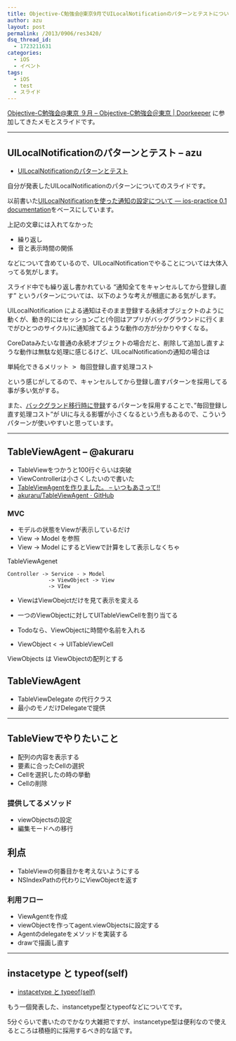 ```yaml
---
title: Objective-C勉強会@東京9月でUILocalNotificationのパターンとテストについて発表した
author: azu
layout: post
permalink: /2013/0906/res3420/
dsq_thread_id:
  - 1723211631
categories:
  - iOS
  - イベント
tags:
  - iOS
  - test
  - スライド
---
```

[Objective-C勉強会@東京 ９月 &#8211; Objective-C勉強会＠東京 | Doorkeeper][1] に参加してきたメモとスライドです。

* * *

## UILocalNotificationのパターンとテスト &#8211; azu

- <a href="http://azu.github.io/slide/OCStudy/2013_September/UILocalNotification.html#slide1">UILocalNotificationのパターンとテスト</a>

自分が発表したUILocalNotificationのパターンについてのスライドです。

以前書いた[UILocalNotificationを使った通知の設定について — ios-practice 0.1 documentation][2]をベースにしています。

上記の文章には入れてなかった

*   繰り返し
*   音と表示時間の関係

などについて含めているので、UILocalNotificationでやることについては大体入ってる気がします。

スライド中でも繰り返し書かれている &#8220;通知全てをキャンセルしてから登録し直す&#8221; というパターンについては、以下のような考えが根底にある気がします。

UILocalNotification による通知はそのまま登録する永続オブジェクトのように動くが、動き的にはセッションごと(今回はアプリがバッググラウンドに行くまでがひとつのサイクル)に通知捨てるような動作の方が分かりやすくなる。

CoreDataみたいな普通の永続オブジェクトの場合だと、削除して追加し直すような動作は無駄な処理に感じるけど、UILocalNotificationの通知の場合は

<pre>単純化できるメリット > 毎回登録し直す処理コスト
</pre>

という感じがしてるので、キャンセルしてから登録し直すパターンを採用してる事が多い気がする。

また、[バックグランド移行時に登録][3]するパターンを採用することで、&#8221;毎回登録し直す処理コスト&#8221;が UIに与える影響が小さくなるという点もあるので、こういうパターンが使いやすいと思っています。

* * *

## TableViewAgent &#8211; @akuraru

*   TableViewをつかうと100行ぐらいは突破
*   ViewControllerは小さくしたいので書いた
*   [TableViewAgentを作りました。 &#8211; いつもあさって!!][4]
*   [akuraru/TableViewAgent · GitHub][5]

### MVC

*   モデルの状態をViewが表示しているだけ
*   View -> Model を参照
*   View -> Model にするとViewで計算をして表示しなくちゃ

TableViewAgenet

    Controller -> Service - > Model
                 -> ViewObject -> View
                 -> VIew
    

*   ViewはViewObejctだけを見て表示を変える
*   一つのViewObjectに対してUITableViewCellを割り当てる</p> 
*   Todoなら、ViewObjectに時間や名前を入れる

*   ViewObject < -> UITableViewCell

ViewObjects は ViewObjectの配列とする

## TableViewAgent

*   TableViewDelegate の代行クラス
*   最小のモノだけDelegateで提供

* * *

## TableViewでやりたいこと

*   配列の内容を表示する
*   要素に合ったCellの選択
*   Cellを選択したの時の挙動
*   Cellの削除

### 提供してるメソッド

*   viewObjectsの設定
*   編集モードへの移行

## 利点

*   TableViewの何番目かを考えないようにする
*   NSIndexPathの代わりにViewObjectを返す

### 利用フロー

*   ViewAgentを作成
*   viewObjectを作ってagent.viewObjectsに設定する
*   Agentのdelegateをメソッドを実装する
*   drawで描画し直す

* * *

## instacetype と typeof(self)

- <a href="http://azu.github.io/slide/OCStudy/2013_September/instancetype_self.html#slide1">instacetype と typeof(self)</a>

もう一個発表した、instancetype型とtypeofなどについてです。

5分ぐらいで書いたのでかなり大雑把ですが、instancetype型は便利なので使えるところは積極的に採用するべき的な話です。

 [1]: http://ocstudy.doorkeeper.jp/events/5336 "Objective-C勉強会@東京 ９月 - Objective-C勉強会＠東京 | Doorkeeper"
 [2]: http://ios-practice.readthedocs.org/en/latest/docs/notification/ "UILocalNotificationを使った通知の設定について — ios-practice 0.1 documentation"
 [3]: http://azu.github.io/slide/OCStudy/2013_September/UILocalNotification.html#slide17 "バックグランド移行時に登録"
 [4]: http://d.hatena.ne.jp/akuraru/20130708/p1 "TableViewAgentを作りました。 - いつもあさって!!"
 [5]: https://github.com/akuraru/TableViewAgent "akuraru/TableViewAgent · GitHub"
